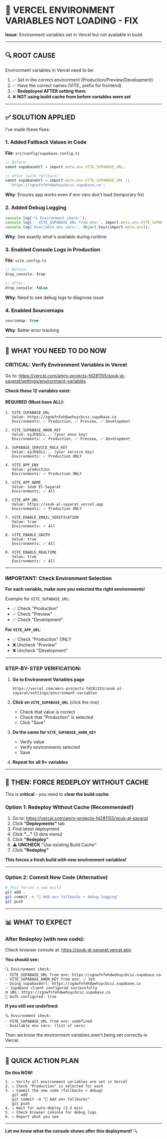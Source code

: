 # 🚨 VERCEL ENVIRONMENT VARIABLES NOT LOADING - FIX

**Issue**: Environment variables set in Vercel but not available in build

---

## 🔍 ROOT CAUSE

Environment variables in Vercel need to be:
1. ✅ Set in the correct environment (Production/Preview/Development)
2. ✅ Have the correct names (VITE_ prefix for frontend)
3. ✅ **Redeployed AFTER setting them**
4. ❌ **NOT using build cache from before variables were set**

---

## ✅ SOLUTION APPLIED

I've made these fixes:

### 1. Added Fallback Values in Code
**File**: `src/config/supabase.config.ts`

```typescript
// Before:
const supabaseUrl = import.meta.env.VITE_SUPABASE_URL;

// After (with fallback):
const supabaseUrl = import.meta.env.VITE_SUPABASE_URL || 
  'https://zgnwfnfehdwehuycbcsz.supabase.co';
```

**Why**: Ensures app works even if env vars don't load (temporary fix)

### 2. Added Debug Logging
```typescript
console.log('🔍 Environment check:');
console.log('- VITE_SUPABASE_URL from env:', import.meta.env.VITE_SUPABASE_URL);
console.log('Available env vars:', Object.keys(import.meta.env));
```

**Why**: See exactly what's available during runtime

### 3. Enabled Console Logs in Production
**File**: `vite.config.ts`

```typescript
// Before:
drop_console: true

// After:
drop_console: false
```

**Why**: Need to see debug logs to diagnose issue

### 4. Enabled Sourcemaps
```typescript
sourcemap: true
```

**Why**: Better error tracking

---

## 🚀 WHAT YOU NEED TO DO NOW

### **CRITICAL: Verify Environment Variables in Vercel**

Go to: https://vercel.com/amrs-projects-fd281155/souk-al-sayarat/settings/environment-variables

**Check these 12 variables exist:**

#### **REQUIRED (Must have ALL):**
```
1. VITE_SUPABASE_URL
   Value: https://zgnwfnfehdwehuycbcsz.supabase.co
   Environments: ✅ Production, ✅ Preview, ✅ Development

2. VITE_SUPABASE_ANON_KEY
   Value: eyJhbGci... (your anon key)
   Environments: ✅ Production, ✅ Preview, ✅ Development

3. SUPABASE_SERVICE_ROLE_KEY
   Value: eyJhbGci... (your service key)
   Environments: ✅ Production ONLY

4. VITE_APP_ENV
   Value: production
   Environments: ✅ Production ONLY

5. VITE_APP_NAME
   Value: Souk El-Sayarat
   Environments: ✅ All

6. VITE_APP_URL
   Value: https://souk-al-sayarat.vercel.app
   Environments: ✅ Production ONLY

7. VITE_ENABLE_EMAIL_VERIFICATION
   Value: true
   Environments: ✅ All

8. VITE_ENABLE_OAUTH
   Value: true
   Environments: ✅ All

9. VITE_ENABLE_REALTIME
   Value: true
   Environments: ✅ All
```

---

### **IMPORTANT: Check Environment Selection**

**For each variable, make sure you selected the right environments!**

Example for `VITE_SUPABASE_URL`:
- ✅ Check "Production"
- ✅ Check "Preview"  
- ✅ Check "Development"

**For `VITE_APP_URL`**:
- ✅ Check "Production" ONLY
- ❌ Uncheck "Preview"
- ❌ Uncheck "Development"

---

### **STEP-BY-STEP VERIFICATION:**

1. **Go to Environment Variables page**
   ```
   https://vercel.com/amrs-projects-fd281155/souk-al-sayarat/settings/environment-variables
   ```

2. **Click on `VITE_SUPABASE_URL`** (click the row)
   - Check that value is correct
   - Check that "Production" is selected
   - Click "Save"

3. **Do the same for `VITE_SUPABASE_ANON_KEY`**
   - Verify value
   - Verify environments selected
   - Save

4. **Repeat for all 9+ variables**

---

## 🔧 THEN: FORCE REDEPLOY WITHOUT CACHE

This is **critical** - you need to **clear the build cache**:

### **Option 1: Redeploy Without Cache** (Recommended!)

1. Go to: https://vercel.com/amrs-projects-fd281155/souk-al-sayarat
2. Click **"Deployments"** tab
3. Find latest deployment
4. Click **"..."** (3 dots menu)
5. Click **"Redeploy"**
6. ⚠️ **UNCHECK** "Use existing Build Cache"
7. Click **"Redeploy"**

**This forces a fresh build with new environment variables!**

---

### **Option 2: Commit New Code** (Alternative)

```bash
# This forces a new build
git add .
git commit -m "🔧 Add env fallbacks + debug logging"
git push
```

---

## 📊 WHAT TO EXPECT

### **After Redeploy (with new code):**

Check browser console at: https://souk-al-sayarat.vercel.app

**You should see:**
```
🔍 Environment check:
- VITE_SUPABASE_URL from env: https://zgnwfnfehdwehuycbcsz.supabase.co
- VITE_SUPABASE_ANON_KEY from env: ✅ Set
- Using supabaseUrl: https://zgnwfnfehdwehuycbcsz.supabase.co
✅ Supabase client configured successfully
🌐 URL: https://zgnwfnfehdwehuycbcsz.supabase.co
🔑 Auth configured: true
```

**If you still see undefined:**
```
🔍 Environment check:
- VITE_SUPABASE_URL from env: undefined
- Available env vars: (list of vars)
```

Then we know the environment variables aren't being set correctly in Vercel.

---

## 🎯 QUICK ACTION PLAN

**Do this NOW:**

```
1. ☐ Verify all environment variables are set in Vercel
2. ☐ Check "Production" is selected for each
3. ☐ Commit the new code (fallbacks + debug)
   git add .
   git commit -m "🔧 Add env fallbacks"
   git push
4. ☐ Wait for auto-deploy (2-3 min)
5. ☐ Check browser console for debug logs
6. ☐ Report what you see
```

---

**Let me know what the console shows after this deployment!** 🔍